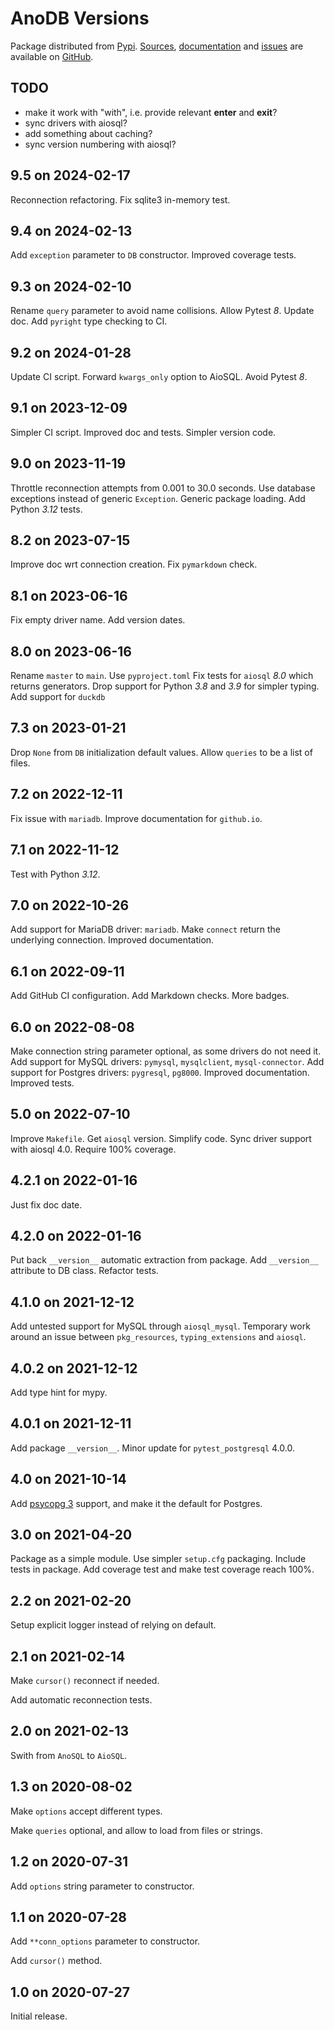 # AnoDB Versions

Package distributed from [Pypi](https://pypi.org/project/anodb/).
[Sources](https://github.com/zx80/anodb),
[documentation](https://zx80.github.io/anodb/) and
[issues](https://github.com/zx80/anodb/issues)
are available on [GitHub](https://github.com/).

## TODO

- make it work with "with", i.e. provide relevant __enter__ and __exit__?
- sync drivers with aiosql?
- add something about caching?
- sync version numbering with aiosql?

## 9.5 on 2024-02-17

Reconnection refactoring.
Fix sqlite3 in-memory test.

## 9.4 on 2024-02-13

Add `exception` parameter to `DB` constructor.
Improved coverage tests.

## 9.3 on 2024-02-10

Rename `query` parameter to avoid name collisions.
Allow Pytest _8_.
Update doc.
Add `pyright` type checking to CI.

## 9.2 on 2024-01-28

Update CI script.
Forward `kwargs_only` option to AioSQL.
Avoid Pytest _8_.

## 9.1 on 2023-12-09

Simpler CI script.
Improved doc and tests.
Simpler version code.

## 9.0 on 2023-11-19

Throttle reconnection attempts from 0.001 to 30.0 seconds.
Use database exceptions instead of generic `Exception`.
Generic package loading.
Add Python _3.12_ tests.

## 8.2 on 2023-07-15

Improve doc wrt connection creation.
Fix `pymarkdown` check.

## 8.1 on 2023-06-16

Fix empty driver name.
Add version dates.

## 8.0 on 2023-06-16

Rename `master` to `main`.
Use `pyproject.toml`
Fix tests for `aiosql` *8.0* which returns generators.
Drop support for Python *3.8* and *3.9* for simpler typing.
Add support for `duckdb`

## 7.3 on 2023-01-21

Drop `None` from `DB` initialization default values.
Allow `queries` to be a list of files.

## 7.2 on 2022-12-11

Fix issue with `mariadb`.
Improve documentation for `github.io`.

## 7.1 on 2022-11-12

Test with Python *3.12*.

## 7.0 on 2022-10-26

Add support for MariaDB driver: `mariadb`.
Make `connect` return the underlying connection.
Improved documentation.

## 6.1 on 2022-09-11

Add GitHub CI configuration.
Add Markdown checks.
More badges.

## 6.0 on 2022-08-08

Make connection string parameter optional, as some drivers do not need it.
Add support for MySQL drivers: `pymysql`, `mysqlclient`, `mysql-connector`.
Add support for Postgres drivers: `pygresql`, `pg8000`.
Improved documentation.
Improved tests.

## 5.0 on 2022-07-10

Improve `Makefile`.
Get `aiosql` version.
Simplify code.
Sync driver support with aiosql 4.0.
Require 100% coverage.

## 4.2.1 on 2022-01-16

Just fix doc date.

## 4.2.0 on 2022-01-16

Put back `__version__` automatic extraction from package.
Add `__version__` attribute to DB class.
Refactor tests.

## 4.1.0 on 2021-12-12

Add untested support for MySQL through `aiosql_mysql`.
Temporary work around an issue between `pkg_resources`, `typing_extensions` and `aiosql`.

## 4.0.2 on 2021-12-12

Add type hint for mypy.

## 4.0.1 on 2021-12-11

Add package `__version__`.
Minor update for `pytest_postgresql` 4.0.0.

## 4.0 on 2021-10-14

Add [psycopg 3](https://www.psycopg.org/psycopg3/) support, and make it the
default for Postgres.

## 3.0 on 2021-04-20

Package as a simple module.
Use simpler `setup.cfg` packaging.
Include tests in package.
Add coverage test and make test coverage reach 100%.

## 2.2 on 2021-02-20

Setup explicit logger instead of relying on default.

## 2.1 on 2021-02-14

Make `cursor()` reconnect if needed.

Add automatic reconnection tests.

## 2.0 on 2021-02-13

Swith from `AnoSQL` to `AioSQL`.

## 1.3 on 2020-08-02

Make `options` accept different types.

Make `queries` optional, and allow to load from files or strings.

## 1.2 on 2020-07-31

Add `options` string parameter to constructor.

## 1.1 on 2020-07-28

Add `**conn_options` parameter to constructor.

Add `cursor()` method.

## 1.0 on 2020-07-27

Initial release.
